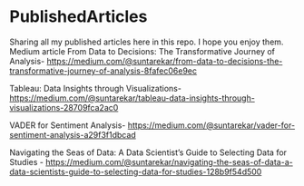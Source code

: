 # PublishedArticles
Sharing all my published articles here in this repo. I hope you enjoy them.
Medium article
From Data to Decisions: The Transformative Journey of Analysis- https://medium.com/@suntarekar/from-data-to-decisions-the-transformative-journey-of-analysis-8fafec06e9ec

Tableau: Data Insights through Visualizations- https://medium.com/@suntarekar/tableau-data-insights-through-visualizations-28709fca2ac0

VADER for Sentiment Analysis- https://medium.com/@suntarekar/vader-for-sentiment-analysis-a29f3f1dbcad

Navigating the Seas of Data: A Data Scientist’s Guide to Selecting Data for Studies - https://medium.com/@suntarekar/navigating-the-seas-of-data-a-data-scientists-guide-to-selecting-data-for-studies-128b9f54d500
